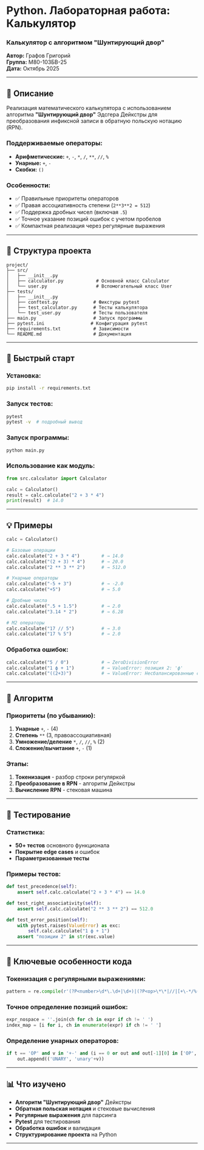 # Python. Лабораторная работа: Калькулятор

### Калькулятор с алгоритмом "Шунтирующий двор"

**Автор:** Графов Григорий  
**Группа:** М80-103БВ-25  
**Дата:** Октябрь 2025

---

## 📝 Описание

Реализация математического калькулятора с использованием алгоритма **"Шунтирующий двор"** Эдсгера Дейкстры для преобразования инфиксной записи в обратную польскую нотацию (RPN).

### Поддерживаемые операторы:
- **Арифметические:** `+`, `-`, `*`, `/`, `**`, `//`, `%`
- **Унарные:** `+`, `-` 
- **Скобки:** `()`

### Особенности:
- ✅ Правильные приоритеты операторов
- ✅ Правая ассоциативность степени (`2**3**2 = 512`)
- ✅ Поддержка дробных чисел (включая `.5`)
- ✅ Точное указание позиций ошибок с учетом пробелов
- ✅ Компактная реализация через регулярные выражения

---

## 📁 Структура проекта

```
project/
├── src/
│   ├── __init__.py              
│   ├── calculator.py            # Основной класс Calculator
│   └── user.py                  # Вспомогательный класс User
├── tests/
│   ├── __init__.py             
│   ├── conftest.py             # Фикстуры pytest
│   ├── test_calculator.py      # Тесты калькулятора
│   └── test_user.py            # Тесты пользователя
├── main.py                     # Запуск программы
├── pytest.ini                 # Конфигурация pytest
├── requirements.txt            # Зависимости
└── README.md                   # Документация
```

---

## 🚀 Быстрый старт

### Установка:
```bash
pip install -r requirements.txt
```

### Запуск тестов:
```bash
pytest
pytest -v  # подробный вывод
```

### Запуск программы:
```bash
python main.py
```

### Использование как модуль:
```python
from src.calculator import Calculator

calc = Calculator()
result = calc.calculate("2 + 3 * 4")
print(result)  # 14.0
```

---

## 💡 Примеры

```python
calc = Calculator()

# Базовые операции
calc.calculate("2 + 3 * 4")        # → 14.0
calc.calculate("(2 + 3) * 4")      # → 20.0
calc.calculate("2 ** 3 ** 2")      # → 512.0

# Унарные операторы
calc.calculate("-5 + 3")           # → -2.0
calc.calculate("+5")               # → 5.0

# Дробные числа
calc.calculate(".5 + 1.5")         # → 2.0
calc.calculate("3.14 * 2")         # → 6.28

# M2 операторы
calc.calculate("17 // 5")          # → 3.0
calc.calculate("17 % 5")           # → 2.0
```

### Обработка ошибок:
```python
calc.calculate("5 / 0")            # → ZeroDivisionError
calc.calculate("1 ф + 1")          # → ValueError: позиция 2: 'ф'
calc.calculate("((2+3)")           # → ValueError: Несбалансированные скобки
```

---

## 🧮 Алгоритм

### Приоритеты (по убыванию):
1. **Унарные** `+`, `-` (4)
2. **Степень** `**` (3, правоассоциативная) 
3. **Умножение/деление** `*`, `/`, `//`, `%` (2)
4. **Сложение/вычитание** `+`, `-` (1)

### Этапы:
1. **Токенизация** - разбор строки регуляркой
2. **Преобразование в RPN** - алгоритм Дейкстры  
3. **Вычисление RPN** - стековая машина

---

## 🧪 Тестирование

### Статистика:
- **50+ тестов** основного функционала
- **Покрытие edge cases** и ошибок
- **Параметризованные тесты**

### Примеры тестов:
```python
def test_precedence(self):
    assert self.calc.calculate("2 + 3 * 4") == 14.0

def test_right_associativity(self):
    assert self.calc.calculate("2 ** 3 ** 2") == 512.0

def test_error_position(self):
    with pytest.raises(ValueError) as exc:
        self.calc.calculate("1 ф + 1")
    assert "позиции 2" in str(exc.value)
```

---

## 🔧 Ключевые особенности кода

### Токенизация с регулярными выражениями:
```python
pattern = re.compile(r'(?P<number>\d*\.\d+|\d+)|(?P<op>\*\*|//|[+\-*/%()])')
```

### Точное определение позиций ошибок:
```python
expr_nospace = ''.join(ch for ch in expr if ch != ' ')
index_map = [i for i, ch in enumerate(expr) if ch != ' ']
```

### Определение унарных операторов:
```python
if t == 'OP' and v in '+-' and (i == 0 or out and out[-1][0] in ['OP', 'LPAREN']):
    out.append(('UNARY', 'unary'+v))
```

---

## 📊 Что изучено

- **Алгоритм "Шунтирующий двор"** Дейкстры
- **Обратная польская нотация** и стековые вычисления
- **Регулярные выражения** для парсинга
- **Pytest** для тестирования
- **Обработка ошибок** и валидация
- **Структурирование проекта** на Python

---
